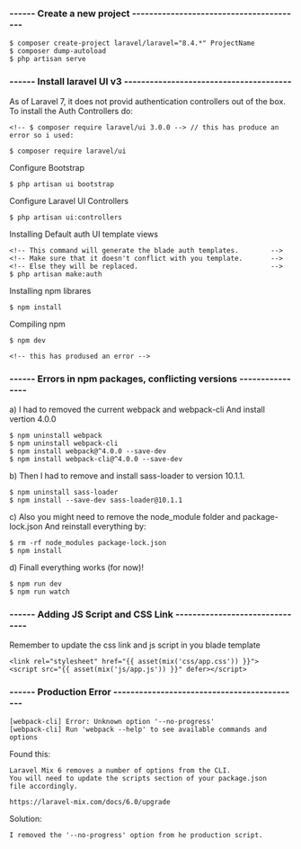 ### ------ Create a new project ----------------------------------------

    $ composer create-project laravel/laravel="8.4.*" ProjectName
    $ composer dump-autoload
    $ php artisan serve

### ------ Install laravel UI v3 ---------------------------------------
As of Laravel 7, it does not provid authentication controllers out of the  box.
To install the Auth Controllers do:

    <!-- $ composer require laravel/ui 3.0.0 --> // this has produce an error so i used:

    $ composer require laravel/ui

Configure Bootstrap

    $ php artisan ui bootstrap

Configure Laravel UI Controllers

    $ php artisan ui:controllers

Installing Default auth UI template views

    <!-- This command will generate the blade auth templates.        -->
    <!-- Make sure that it doesn't conflict with you template.       -->
    <!-- Else they will be replaced.                                 -->
    $ php artisan make:auth

Installing npm librares

    $ npm install

Compiling npm

    $ npm dev

    <!-- this has prodused an error -->

### ------ Errors in npm packages, conflicting versions ----------------

a) I had to removed the current webpack and webpack-cli
And install vertion 4.0.0

    $ npm uninstall webpack
    $ npm uninstall webpack-cli
    $ npm install webpack@^4.0.0 --save-dev
    $ npm install webpack-cli@^4.0.0 --save-dev

b) Then I had to remove and install sass-loader to version 10.1.1.

    $ npm uninstall sass-loader
    $ npm install --save-dev sass-loader@10.1.1

c) Also you might need to remove the node_module folder and package-lock.json
   And reinstall everything by:

    $ rm -rf node_modules package-lock.json
    $ npm install

d) Finall everything works (for now)!

    $ npm run dev
    $ npm run watch


### ------ Adding JS Script and CSS Link -------------------------------

Remember to update the css link and js script in you blade template

    <link rel="stylesheet" href="{{ asset(mix('css/app.css')) }}">
    <script src="{{ asset(mix('js/app.js')) }}" defer></script>



### ------ Production Error --------------------------------------------

    [webpack-cli] Error: Unknown option '--no-progress'
    [webpack-cli] Run 'webpack --help' to see available commands and options

Found this:

    Laravel Mix 6 removes a number of options from the CLI. 
    You will need to update the scripts section of your package.json 
    file accordingly.

    https://laravel-mix.com/docs/6.0/upgrade

Solution:

    I removed the '--no-progress' option from he production script.